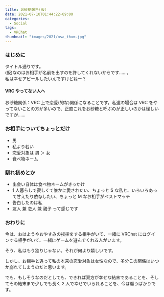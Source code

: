 ```yaml
---
title: お砂糖報告(仮)
date: 2021-07-10T01:44:22+09:00
categories:
  - Social
tags:
  - VRChat
thumbnail: "images/2021/osa_thum.jpg"
---
```


### はじめに

タイトル通りです。  
(仮)なのはお相手が名前を出すのを許してくれないからです……。  
私は幸せアピールしたいんですけどねー？

#### VRC やってない人へ

お砂糖関係：VRC 上で恋愛(的な)関係になることです。私達の場合は VRC をやってないことの方が多いので、正直これをお砂糖と呼ぶのが正しいのかは怪しいですが……

### お相手についてちょっとだけ

- 男
- 私より若い
- 恋愛対象は 男 ＞ 女
- 食べ物ネーム

### 馴れ初めとか

- 出会い自体は食べ物ネームがきっかけ
- 1 人暮らしで寂しくて誰かに愛されたい、ちょっと S な私と、いろいろあって甘えたり依存したい、ちょっと M なお相手がベストマッチ
- 告白したのは私
- 友人 兼 恋人 兼 親子 って感じです

### おわりに

今は、おはようやおやすみの挨拶をする相手がいて、一緒に VRChat にログインする相手がいて、一緒にゲームを遊んでくれる人がいます。

そう、私はもう独りじゃない。それが何より嬉しいです。

しかし、お相手と違って私の本来の恋愛対象は女性なので、多分この関係はいつか崩れてしまうのだと思います。

でも、もしそうなのだとしても、できれば双方が幸せな結末であることを、そしてその結末まで少しでも長く 2 人で幸せでいられることを、今は願うばかりです。
